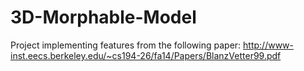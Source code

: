 # 3D-Morphable-Model
Project implementing features from the following paper: http://www-inst.eecs.berkeley.edu/~cs194-26/fa14/Papers/BlanzVetter99.pdf
